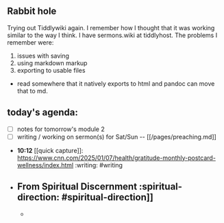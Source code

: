 ## Rabbit hole
Trying out Tiddlywiki again. I remember how I thought that it was working similar to the way I think. I have sermons.wiki at tiddlyhost.
The problems I remember were:

1. issues with saving
2. using markdown markup
3. exporting to usable files
- read somewhere that it natively exports to html and pandoc can move that to md.
## today's agenda:
- [ ] notes for tomorrow's module 2
- [ ] writing / working on sermon(s) for Sat/Sun  -- [[/pages/preaching.md]]
- **10:12** [[quick capture]]:  https://www.cnn.com/2025/01/07/health/gratitude-monthly-postcard-wellness/index.html :writing: #writing
- ## From Spiritual Discernment :spiritual-direction: #spiritual-direction]]
	-